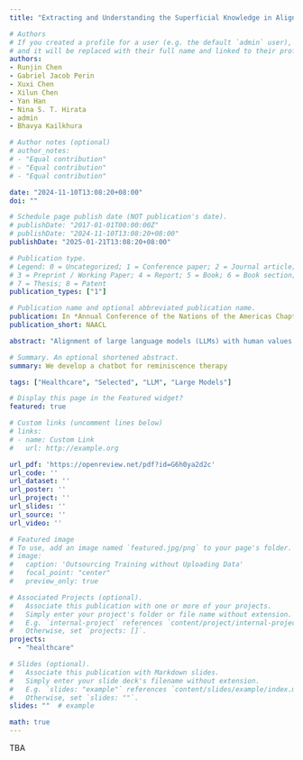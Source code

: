 ```yaml
---
title: "Extracting and Understanding the Superficial Knowledge in Alignment"

# Authors
# If you created a profile for a user (e.g. the default `admin` user), write the username (folder name) here 
# and it will be replaced with their full name and linked to their profile.
authors:
- Runjin Chen
- Gabriel Jacob Perin
- Xuxi Chen
- Xilun Chen
- Yan Han
- Nina S. T. Hirata
- admin
- Bhavya Kailkhura

# Author notes (optional)
# author_notes:
# - "Equal contribution"
# - "Equal contribution"
# - "Equal contribution"

date: "2024-11-10T13:08:20+08:00"
doi: ""

# Schedule page publish date (NOT publication's date).
# publishDate: "2017-01-01T00:00:00Z"
# publishDate: "2024-11-10T13:08:20+08:00"
publishDate: "2025-01-21T13:08:20+08:00"

# Publication type.
# Legend: 0 = Uncategorized; 1 = Conference paper; 2 = Journal article;
# 3 = Preprint / Working Paper; 4 = Report; 5 = Book; 6 = Book section;
# 7 = Thesis; 8 = Patent
publication_types: ["1"]

# Publication name and optional abbreviated publication name.
publication: In *Annual Conference of the Nations of the Americas Chapter of the Association for Computational Linguistics*
publication_short: NAACL

abstract: "Alignment of large language models (LLMs) with human values and preferences, often achieved through fine-tuning based on human feedback, is essential for ensuring safe and responsible AI behaviors. However, the process typically requires substantial data and computation resources. Recent studies have revealed that alignment might be attainable at lower costs through simpler methods, such as in-context learning. This leads to the question: Is alignment predominantly superficial? In this paper, we delve into this question and provide a quantitative analysis. We formalize the concept of superficial knowledge, defining it as knowledge that can be acquired through easily token restyling, without affecting the model’s ability to capture underlying causal relationships between tokens. We propose a method to extract and isolate those superficial knowledge from aligned models, focusing on the shallow modifications to the final token selection process. By comparing models augmented only with superficial knowledge to fully aligned models, we quantify the superficial portion of alignment. Our findings reveal that while superficial knowledge constitutes a significant portion of alignment, particularly in safety and detoxification tasks, it is not the whole story. Tasks requiring reasoning and contextual understanding still rely on deeper knowledge. Additionally, we demonstrate two practical advantages of isolated superficial knowledge: (1) it can be transferred between models, enabling efficient offsite alignment of larger models using extracted superficial knowledge from smaller models, and (2) it is recoverable, allowing for the restoration of alignment in compromised models without sacrificing performance."

# Summary. An optional shortened abstract.
summary: We develop a chatbot for reminiscence therapy

tags: ["Healthcare", "Selected", "LLM", "Large Models"]

# Display this page in the Featured widget?
featured: true

# Custom links (uncomment lines below)
# links:
# - name: Custom Link
#   url: http://example.org

url_pdf: 'https://openreview.net/pdf?id=G6h0ya2d2c'
url_code: ''
url_dataset: ''
url_poster: ''
url_project: ''
url_slides: ''
url_source: ''
url_video: ''

# Featured image
# To use, add an image named `featured.jpg/png` to your page's folder. 
# image:
#   caption: 'Outsourcing Training without Uploading Data'
#   focal_point: "center"
#   preview_only: true

# Associated Projects (optional).
#   Associate this publication with one or more of your projects.
#   Simply enter your project's folder or file name without extension.
#   E.g. `internal-project` references `content/project/internal-project/index.md`.
#   Otherwise, set `projects: []`.
projects:
  - "healthcare"

# Slides (optional).
#   Associate this publication with Markdown slides.
#   Simply enter your slide deck's filename without extension.
#   E.g. `slides: "example"` references `content/slides/example/index.md`.
#   Otherwise, set `slides: ""`.
slides: ""  # example

math: true
---
```


TBA
